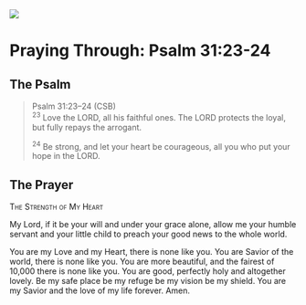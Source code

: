 <img class="intro-right" src="/images/art-paris-psalter.jpg">

# Praying Through: Psalm 31:23-24

## The Psalm

>Psalm 31:23–24 (CSB)  
><sup>23</sup> Love the LORD, all his faithful ones. The LORD protects the loyal, but fully repays the arrogant. 
>
><sup>24</sup> Be strong, and let your heart be courageous, all you who put your hope in the LORD.

## The Prayer

<div style="font-variant: small-caps;">The Strength of My Heart</div>


My Lord,
  if it be your will
  and under your grace alone,
  allow me your humble servant
  and your little child
  to preach your good news to the whole world.

You are my Love and my Heart,
  there is none like you.
  You are Savior of the world,
  there is none like you.
  You are more beautiful,
  and the fairest of 10,000
  there is none like you.
You are good,
  perfectly holy
  and altogether lovely.
Be my safe place
  be my refuge
  be my vision
  be my shield.
You are my Savior
  and the love of my life
  forever.
Amen.

